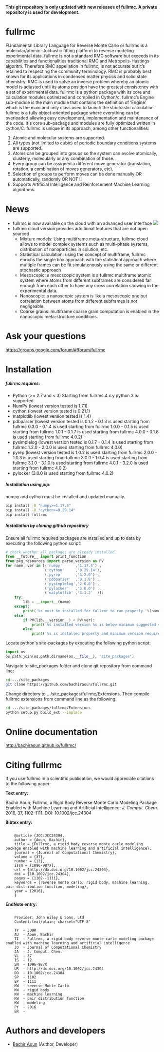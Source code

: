 **This git repository is only updated with new releases of fullrmc. A private repository is used for development.**

fullrmc
=======
FUndamental Library Language for Reverse Monte Carlo or fullrmc is a molecular/atomic stochastic fitting platform to reverse modeling experimental data. fullrmc is not a standard RMC software but exceeds in its capabilities and functionalities traditional RMC and Metropolis-Hastings algoritm. Therefore RMC appellation in fullrmc, is not accurate but it’s retained to respecting the community terminology. RMC is probably best known for its applications in condensed matter physics and solid state chemistry. RMC is used to solve an inverse problem whereby an atomic model is adjusted until its atoms position have the greatest consistency with a set of experimental data. fullrmc is a python package with its core and calculation modules optimized and compiled in Cython/c. fullrmc’s Engine sub-module is the main module that contains the definition of ‘Engine’ which is the main and only class used to launch the stochastic calculation. fullrmc is a fully object-oriented package where everything can be overloaded allowing easy development, implementation and maintenance of the code. It's core sub-package and modules are fully optimized written in cython/C. fullrmc is unique in its approach, among other functionalities:

1. Atomic and molecular systems are supported.
2. All types (not limited to cubic) of periodic boundary conditions systems are supported.
3. Atoms can be grouped into groups so the system can evolve atomically, clusterly, molecularly or any combination of those.
4. Every group can be assigned a different move generator (translation, rotation, a combination of moves generators, etc).
5. Selection of groups to perform moves can be done manually OR automatically, randomly OR NOT !!
6. Supports Artificial Intelligence and Reinforcement Machine Learning algorithms.


News
====
* fullrmc is now available on the cloud with an advanced user interface
![](images/webapp_viewer.png)
* fullrmc cloud version provides additional features that are not open sourced
    * Mixture models: Using multiframe meta-structure, fullrmc cloud allows to model complex systems such as multi-phase systems, distribution of nanoparticles in solution, etc.
    * Statistical calculation: using the concept of multiframe, fullrmc enrichs the single box approach with the statistical approach where multiple frames can be fit simulatenously using the same or different stochastic approach
    * Mesoscopic: a mesoscopic system is a fullrmc multiframe atomic system where atoms from different subframes are considered far enough from each other to have any cross correlation showing in the experimental data.
    * Nanoscopic: a nanoscopic system is like a mesoscopic one but correlation between atoms from different subframes is not negligeable.
    * Coarse grains: multiframe coarse grain computation is enabled in the nanoscopic meta-structure conditions.


Ask your questions
==================
https://groups.google.com/forum/#!forum/fullrmc


Installation
============
##### fullrmc requires:
* Python (>= 2.7 and < 3) Starting from fullrmc 4.x.y python 3 is supported
* NumPy (lowest version tested is 1.7.1)
* cython (lowest version tested is 0.21.1)
* matplotlib (lowest version tested is 1.4)
* pdbparser (lowest version tested is 0.1.2 - 0.1.3 is used starting from fullrmc 0.3.0 -
  0.1.4 is used starting from fullrmc 1.0.0 - 0.1.5 is used starting from fullrmc 1.0.1 -
  0.1.7 is used starting from fullrmc 4.0.0 - 0.1.8 is used starting from fullrmc
  4.0.2)
* pysimplelog (lowest version tested is 0.1.7 -  0.1.4 is used starting from fullrmc 1.2.0 - 2.0.0 is used starting from fullrmc 4.0.0)
* pyrep (lowest version tested is 1.0.2 is used starting from fullrmc 2.0.0 - 1.0.3 is
  used starting from fullrmc 3.0.0 - 1.0.4 is used starting from fullrmc 3.1.0 - 3.1.0
  is used starting from fullrmc 4.0.1 - 3.2.0 is used starting from fullrmc
  4.0.2)
* pylocker (3.0.0 is used starting from fullrmc 4.0.2)

##### Installation using pip:
numpy and cython must be installed and updated manually.

```bash
pip install -U "numpy>=1.17.4"
pip install -U "cython>=0.29.14"
pip install fullrmc
```


##### Installation by cloning github repository
Ensure all fullrmc required packages are installed and up to data by executing the
following python script:
```python
# check whether all packages are already installed
from __future__ import print_function
from pkg_resources import parse_version as PV
for name, ver in [('numpy'      ,'1.17.4') ,
                  ('cython'     ,'0.29.14'),
                  ('pyrep'      ,'3.2.0') ,
                  ('pdbparser'  ,'0.1.8') ,
                  ('pysimplelog','2.0.0') ,
                  ('pylocker'   ,'3.0.0') ,
                  ('matplotlib' ,'3.1.2'  )]:
    try:
        lib = __import__(name)
    except:
        print('%s must be installed for fullrmc to run properly.'%(name))
    else:
        if PV(lib.__version__) < PV(ver):
            print('%s installed version %s is below minimum suggested version %s. Updating %s is highly) recommended.'%(name, lib.__version__, ver, name)
        else:
            print('%s is installed properly and minimum version requirement is met.'%(name))
```
Locate python's site-packages by executing the following python script:
```python
import os
os.path.join(os.path.dirname(os.__file__), 'site_packages')
```
Navigate to site_packages folder and clone git repository from command line:
```bash
cd .../site_packages
git clone https://github.com/bachiraoun/fullrmc.git  
```
Change directory to .../site_packages/fullrmc/Extensions. Then compile fullrmc extensions from command line as the following:
```bash
cd .../site_packages/fullrmc/Extensions
python setup.py build_ext --inplace
```

Online documentation
====================
http://bachiraoun.github.io/fullrmc/

Citing fullrmc
==============
If you use fullrmc in a scientific publication,
we would appreciate citations to the following paper:


**Text entry:**

Bachir Aoun; Fullrmc, a Rigid Body Reverse Monte Carlo Modeling Package Enabled with Machine Learning and Artificial Intelligence; *J. Comput. Chem.* 2016, 37, 1102–1111. DOI: 10.1002/jcc.24304

**Bibtex entry:**
```

    @article {JCC:JCC24304,
    author = {Aoun, Bachir},
    title = {Fullrmc, a rigid body reverse monte carlo modeling package enabled with machine learning and artificial intelligence},
    journal = {Journal of Computational Chemistry},
    volume = {37},
    number = {12},
    issn = {1096-987X},
    url = {http://dx.doi.org/10.1002/jcc.24304},
    doi = {10.1002/jcc.24304},
    pages = {1102--1111},
    keywords = {reverse monte carlo, rigid body, machine learning, pair distribution function, modeling},
    year = {2016},
    }
```

**EndNote entry:**
```

    Provider: John Wiley & Sons, Ltd
    Content:text/plain; charset="UTF-8"

    TY  - JOUR
    AU  - Aoun, Bachir
    TI  - Fullrmc, a rigid body reverse monte carlo modeling package enabled with machine learning and artificial intelligence
    JO  - Journal of Computational Chemistry
    JA  - J. Comput. Chem.
    VL  - 37
    IS  - 12
    SN  - 1096-987X
    UR  - http://dx.doi.org/10.1002/jcc.24304
    DO  - 10.1002/jcc.24304
    SP  - 1102
    EP  - 1111
    KW  - reverse Monte Carlo
    KW  - rigid body
    KW  - machine learning
    KW  - pair distribution function
    KW  - modeling
    PY  - 2016
    ER  -
```


Authors and developers
======================
* [Bachir Aoun](https://www.linkedin.com/in/bachiraoun) (Author, Developer)
